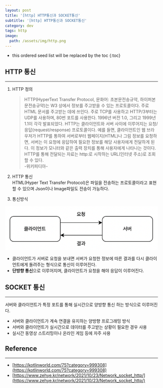 ```yaml
---
layout: post
title: '[http] HTTP통신과 SOCKET통신'
subtitle: '[http] HTTP통신과 SOCKET통신'
category: dev
tags: http
image:
  path: /assets/img/http.png
---
```


<!-- prettier-ignore -->
* this ordered seed list will be replaced by the toc 
{:toc}

## HTTP 통신

---

1. HTTP 정의

   > HTTP(HyperText Transfer Protocol, 문화어: 초본문전송규약, 하이퍼본문전송규약)는 W3 상에서 정보를 주고받을 수 있는 프로토콜이다. 주로 HTML 문서를 주고받는 데에 쓰인다. 주로 TCP를 사용하고 HTTP/3부터는 UDP를 사용하며, 80번 포트를 사용한다. 1996년 버전 1.0, 그리고 1999년 1.1이 각각 발표되었다.
   > HTTP는 클라이언트와 서버 사이에 이루어지는 요청/응답(request/response) 프로토콜이다. 예를 들면, 클라이언트인 웹 브라우저가 HTTP를 통하여 서버로부터 웹페이지(HTML)나 그림 정보를 요청하면, 서버는 이 요청에 응답하여 필요한 정보를 해당 사용자에게 전달하게 된다. 이 정보가 모니터와 같은 출력 장치를 통해 사용자에게 나타나는 것이다.
   > HTTP를 통해 전달되는 자료는 http:로 시작하는 URL(인터넷 주소)로 조회할 수 있다.  
   > -위키피디아-

2. HTTP 통신  
   HTML(Hyper Text Transfer Protocol)은 파일을 전송하는 프로토콜이라고 표현할 수 있으며 Json이나 Image파일도 전송이 가능하다.

3. 통신방식

![client_server](/assets/img/development/2022-08-24/client_server.png)

- 클라이언트가 서버로 요청을 보내면 서버가 요청한 정보에 따른 결과를 다시 클라이언트에게 돌려주는 형식으로 통신이 이루어진다.
- **단방향 통신**으로 이루어지며, 클라이언트가 요청을 해야 응답이 이루어진다.

## SOCKET 통신

---

서버와 클라이언트가 특정 포트를 통해 실시간으로 양방향 통신 하는 방식으로 이루어진다.

- 서버와 클라이언트가 계속 연결을 유지하는 양방향 프로그래밍 방식
- 서버와 클라이언트가 실시간으로 데이터를 주고받는 상황이 필요한 경우 사용
- 실시간 동영상 스트리밍이나 온라인 게임 등에 자주 사용

## Reference

---

- [https://kotlinworld.com/75?category=999308](https://kotlinworld.com/75?category=999308)
- [https://www.zehye.kr/network/2021/10/23/Network_socket_http/](https://www.zehye.kr/network/2021/10/23/Network_socket_http/)
